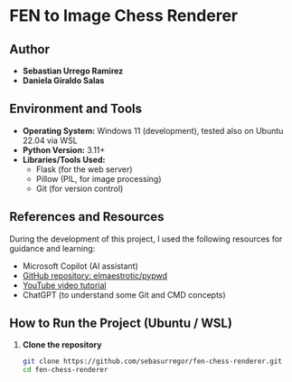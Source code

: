 # FEN to Image Chess Renderer

## Author
- **Sebastian Urrego Ramirez**
- **Daniela Giraldo Salas**

## Environment and Tools
- **Operating System:** Windows 11 (development), tested also on Ubuntu 22.04 via WSL  
- **Python Version:** 3.11+  
- **Libraries/Tools Used:**  
  - Flask (for the web server)  
  - Pillow (PIL, for image processing)  
  - Git (for version control)  

## References and Resources
During the development of this project, I used the following resources for guidance and learning:
- Microsoft Copilot (AI assistant)  
- [GitHub repository: elmaestrotic/pypwd](https://github.com/elmaestrotic/pypwd)  
- [YouTube video tutorial](https://www.youtube.com/watch?v=jx199C9lJ0Y)  
- ChatGPT (to understand some Git and CMD concepts)  

## How to Run the Project (Ubuntu / WSL)

1. **Clone the repository**
   ```bash
   git clone https://github.com/sebasurregor/fen-chess-renderer.git
   cd fen-chess-renderer

